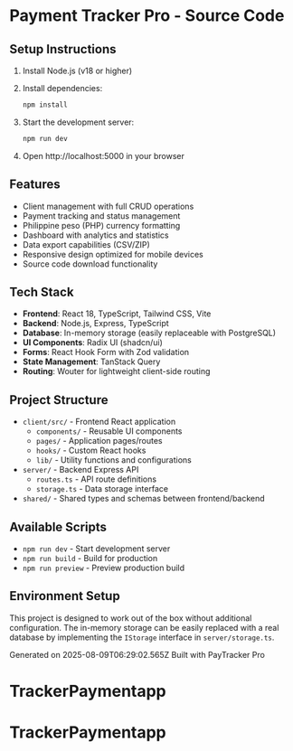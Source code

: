 # Payment Tracker Pro - Source Code

## Setup Instructions

1. Install Node.js (v18 or higher)
2. Install dependencies:
   ```bash
   npm install
   ```

3. Start the development server:
   ```bash
   npm run dev
   ```

4. Open http://localhost:5000 in your browser

## Features

- Client management with full CRUD operations
- Payment tracking and status management
- Philippine peso (PHP) currency formatting
- Dashboard with analytics and statistics
- Data export capabilities (CSV/ZIP)
- Responsive design optimized for mobile devices
- Source code download functionality

## Tech Stack

- **Frontend**: React 18, TypeScript, Tailwind CSS, Vite
- **Backend**: Node.js, Express, TypeScript
- **Database**: In-memory storage (easily replaceable with PostgreSQL)
- **UI Components**: Radix UI (shadcn/ui)
- **Forms**: React Hook Form with Zod validation
- **State Management**: TanStack Query
- **Routing**: Wouter for lightweight client-side routing

## Project Structure

- `client/src/` - Frontend React application
  - `components/` - Reusable UI components
  - `pages/` - Application pages/routes
  - `hooks/` - Custom React hooks
  - `lib/` - Utility functions and configurations
- `server/` - Backend Express API
  - `routes.ts` - API route definitions
  - `storage.ts` - Data storage interface
- `shared/` - Shared types and schemas between frontend/backend

## Available Scripts

- `npm run dev` - Start development server
- `npm run build` - Build for production
- `npm run preview` - Preview production build

## Environment Setup

This project is designed to work out of the box without additional configuration. 
The in-memory storage can be easily replaced with a real database by implementing 
the `IStorage` interface in `server/storage.ts`.

Generated on 2025-08-09T06:29:02.565Z
Built with PayTracker Pro
# TrackerPaymentapp
# TrackerPaymentapp
